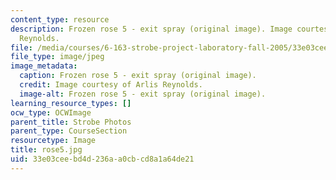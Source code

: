 ```yaml
---
content_type: resource
description: Frozen rose 5 - exit spray (original image). Image courtesy of Arlis
  Reynolds.
file: /media/courses/6-163-strobe-project-laboratory-fall-2005/33e03ceebd4d236aa0cbcd8a1a64de21_rose5.jpg
file_type: image/jpeg
image_metadata:
  caption: Frozen rose 5 - exit spray (original image).
  credit: Image courtesy of Arlis Reynolds.
  image-alt: Frozen rose 5 - exit spray (original image).
learning_resource_types: []
ocw_type: OCWImage
parent_title: Strobe Photos
parent_type: CourseSection
resourcetype: Image
title: rose5.jpg
uid: 33e03cee-bd4d-236a-a0cb-cd8a1a64de21
---
```

